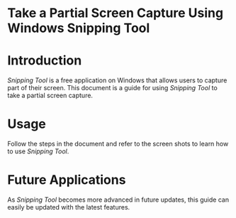 # **Take a Partial Screen Capture Using Windows Snipping Tool**

# Introduction
*Snipping Tool* is a free application on Windows that allows users to capture part of their screen. This document is a guide for using *Snipping Tool* to take a partial screen capture.

# Usage
Follow the steps in the document and refer to the screen shots to learn how to use *Snipping Tool*.

# Future Applications
As *Snipping Tool* becomes more advanced in future updates, this guide can easily be updated with the latest features.

